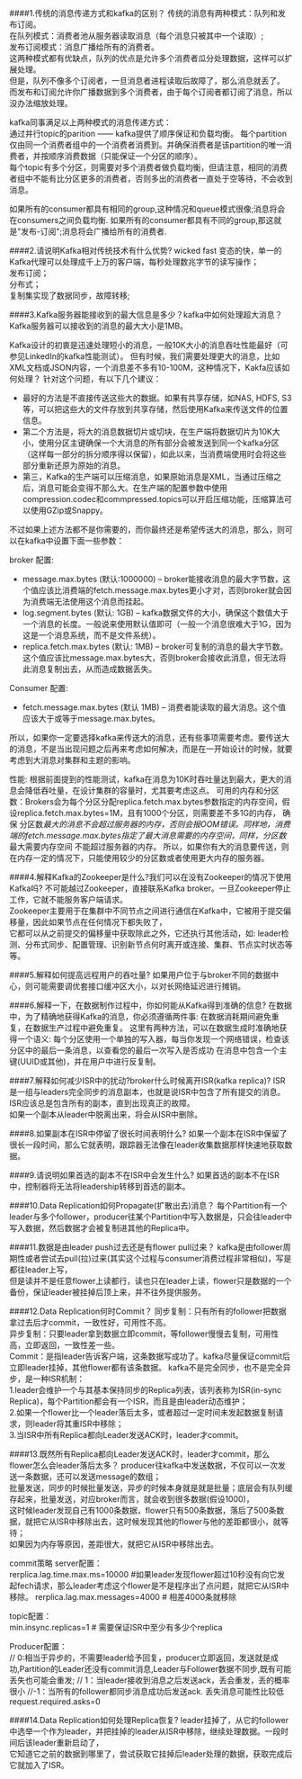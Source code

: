 ####1.传统的消息传递方式和kafka的区别？
传统的消息有两种模式：队列和发布订阅。  
在队列模式：消费者池从服务器读取消息（每个消息只被其中一个读取）;   
发布订阅模式：消息广播给所有的消费者。  
这两种模式都有优缺点，队列的优点是允许多个消费者瓜分处理数据，这样可以扩展处理。  
但是，队列不像多个订阅者，一旦消息者进程读取后故障了，那么消息就丢了。  
而发布和订阅允许你广播数据到多个消费者，由于每个订阅者都订阅了消息，所以没办法缩放处理。  


kafka同事满足以上两种模式的消息传递方式：  
通过并行topic的parition —— kafka提供了顺序保证和负载均衡。
每个partition仅由同一个消费者组中的一个消费者消费到。并确保消费者是该partition的唯一消费者，并按顺序消费数据（只能保证一个分区的顺序）。  
每个topic有多个分区，则需要对多个消费者做负载均衡，但请注意，相同的消费者组中不能有比分区更多的消费者，否则多出的消费者一直处于空等待，不会收到消息。   

如果所有的consumer都具有相同的group,这种情况和queue模式很像;消息将会在consumers之间负载均衡.
如果所有的consumer都具有不同的group,那这就是"发布-订阅";消息将会广播给所有的消费者.

####2.请说明Kafka相对传统技术有什么优势?
wicked fast 变态的快，单一的Kafka代理可以处理成千上万的客户端，每秒处理数兆字节的读写操作；  
发布订阅；  
分布式；  
复制集实现了数据同步，故障转移;


####3.Kafka服务器能接收到的最大信息是多少？kafka中如何处理超大消息？
Kafka服务器可以接收到的消息的最大大小是1MB。

Kafka设计的初衷是迅速处理短小的消息，一般10K大小的消息吞吐性能最好（可参见LinkedIn的kafka性能测试）。
但有时候，我们需要处理更大的消息，比如XML文档或JSON内容，一个消息差不多有10-100M，这种情况下，Kakfa应该如何处理？
针对这个问题，有以下几个建议：
- 最好的方法是不直接传送这些大的数据。如果有共享存储，如NAS, HDFS, S3等，可以把这些大的文件存放到共享存储，然后使用Kafka来传送文件的位置信息。
- 第二个方法是，将大的消息数据切片或切块，在生产端将数据切片为10K大小，使用分区主键确保一个大消息的所有部分会被发送到同一个kafka分区（这样每一部分的拆分顺序得以保留），如此以来，当消费端使用时会将这些部分重新还原为原始的消息。
- 第三，Kafka的生产端可以压缩消息，如果原始消息是XML，当通过压缩之后，消息可能会变得不那么大。在生产端的配置参数中使用compression.codec和commpressed.topics可以开启压缩功能，压缩算法可以使用GZip或Snappy。
  
 不过如果上述方法都不是你需要的，而你最终还是希望传送大的消息，那么，则可以在kafka中设置下面一些参数：

broker 配置:
- message.max.bytes (默认:1000000) – broker能接收消息的最大字节数，这个值应该比消费端的fetch.message.max.bytes更小才对，否则broker就会因为消费端无法使用这个消息而挂起。
- log.segment.bytes (默认: 1GB) – kafka数据文件的大小，确保这个数值大于一个消息的长度。一般说来使用默认值即可（一般一个消息很难大于1G，因为这是一个消息系统，而不是文件系统）。
- replica.fetch.max.bytes (默认: 1MB) – broker可复制的消息的最大字节数。这个值应该比message.max.bytes大，否则broker会接收此消息，但无法将此消息复制出去，从而造成数据丢失。

Consumer 配置:
- fetch.message.max.bytes (默认 1MB) – 消费者能读取的最大消息。这个值应该大于或等于message.max.bytes。

所以，如果你一定要选择kafka来传送大的消息，还有些事项需要考虑。要传送大的消息，不是当出现问题之后再来考虑如何解决，而是在一开始设计的时候，就要考虑到大消息对集群和主题的影响。

性能: 根据前面提到的性能测试，kafka在消息为10K时吞吐量达到最大，更大的消息会降低吞吐量，在设计集群的容量时，尤其要考虑这点。
可用的内存和分区数：Brokers会为每个分区分配replica.fetch.max.bytes参数指定的内存空间，假设replica.fetch.max.bytes=1M，且有1000个分区，则需要差不多1G的内存，
确保 分区数*最大的消息不会超过服务器的内存，否则会报OOM错误。同样地，消费端的fetch.message.max.bytes指定了最大消息需要的内存空间，同样，分区数*最大需要内存空间 不能超过服务器的内存。
所以，如果你有大的消息要传送，则在内存一定的情况下，只能使用较少的分区数或者使用更大内存的服务器。

####4.解释Kafka的Zookeeper是什么?我们可以在没有Zookeeper的情况下使用Kafka吗?
不可能越过Zookeeper，直接联系Kafka broker。一旦Zookeeper停止工作，它就不能服务客户端请求。  
Zookeeper主要用于在集群中不同节点之间进行通信在Kafka中，它被用于提交偏移量，因此如果节点在任何情况下都失败了，  
它都可以从之前提交的偏移量中获取除此之外，它还执行其他活动，如: leader检测、分布式同步、配置管理、识别新节点何时离开或连接、集群、节点实时状态等等。


####5.解释如何提高远程用户的吞吐量?
如果用户位于与broker不同的数据中心，则可能需要调优套接口缓冲区大小，以对长网络延迟进行摊销。  


####6.解释一下，在数据制作过程中，你如何能从Kafka得到准确的信息?
在数据中，为了精确地获得Kafka的消息，你必须遵循两件事: 在数据消耗期间避免重复，在数据生产过程中避免重复。
这里有两种方法，可以在数据生成时准确地获得一个语义:
每个分区使用一个单独的写入器，每当你发现一个网络错误，检查该分区中的最后一条消息，以查看您的最后一次写入是否成功
在消息中包含一个主键(UUID或其他)，并在用户中进行反复制。  


####7.解释如何减少ISR中的扰动?broker什么时候离开ISR(kafka replica)?
ISR是一组与leaders完全同步的消息副本，也就是说ISR中包含了所有提交的消息。ISR应该总是包含所有的副本，直到出现真正的故障。  
如果一个副本从leader中脱离出来，将会从ISR中删除。  


####8.如果副本在ISR中停留了很长时间表明什么?
如果一个副本在ISR中保留了很长一段时间，那么它就表明，跟踪器无法像在leader收集数据那样快速地获取数据。  


####9.请说明如果首选的副本不在ISR中会发生什么?
如果首选的副本不在ISR中，控制器将无法将leadership转移到首选的副本。


####10.Data Replication如何Propagate(扩散出去)消息？
每个Partition有一个leader与多个follower，producer往某个Partition中写入数据是，只会往leader中写入数据，然后数据才会被复制进其他的Replica中。   

####11.数据是由leader push过去还是有flower pull过来？ 
kafka是由follower周期性或者尝试去pull(拉)过来(其实这个过程与consumer消费过程非常相似)，写是都往leader上写，  
但是读并不是任意flower上读都行，读也只在leader上读，flower只是数据的一个备份，保证leader被挂掉后顶上来，并不往外提供服务。  


####12.Data Replication何时Commit？
同步复制：只有所有的follower把数据拿过去后才commit，一致性好，可用性不高。  
异步复制：只要leader拿到数据立即commit，等follower慢慢去复制，可用性高，立即返回，一致性差一些。  
Commit：是指leader告诉客户端，这条数据写成功了。kafka尽量保证commit后立即leader挂掉，其他flower都有该条数据。 
kafka不是完全同步，也不是完全异步，是一种ISR机制：  
1.leader会维护一个与其基本保持同步的Replica列表，该列表称为ISR(in-sync Replica)，每个Partition都会有一个ISR，而且是由leader动态维护；   
2.如果一个flower比一个leader落后太多，或者超过一定时间未发起数据复制请求，则leader将其重ISR中移除；  
3.当ISR中所有Replica都向Leader发送ACK时，leader才commit。  

####13.既然所有Replica都向Leader发送ACK时，leader才commit，那么flower怎么会leader落后太多？ 
producer往kafka中发送数据，不仅可以一次发送一条数据，还可以发送message的数组；  
批量发送，同步的时候批量发送，异步的时候本身就是就是批量；底层会有队列缓存起来，批量发送，对应broker而言，就会收到很多数据(假设1000)，  
这时候leader发现自己有1000条数据，flower只有500条数据，落后了500条数据，就把它从ISR中移除出去，这时候发现其他的flower与他的差距都很小，就等待；  
如果因为内存等原因，差距很大，就把它从ISR中移除出去。  

commit策略 
server配置：    
rerplica.lag.time.max.ms=10000  #如果leader发现flower超过10秒没有向它发起fech请求，那么leader考虑这个flower是不是程序出了点问题，就把它从ISR中移除。
rerplica.lag.max.messages=4000 # 相差4000条就移除  

topic配置：  
min.insync.replicas=1 # 需要保证ISR中至少有多少个replica  

Producer配置：  
// 0:相当于异步的，不需要leader给予回复，producer立即返回，发送就是成功,Partition的Leader还没有commit消息,Leader与Follower数据不同步,既有可能丢失也可能会重发;
// 1：当leader接收到消息之后发送ack，丢会重发，丢的概率很小
//-1：当所有的follower都同步消息成功后发送ack.  丢失消息可能性比较低
request.required.asks=0   


####14.Data Replication如何处理Replica恢复?
leader挂掉了，从它的follower中选举一个作为leader，并把挂掉的leader从ISR中移除，继续处理数据。一段时间后该leader重新启动了，  
它知道它之前的数据到哪里了，尝试获取它挂掉后leader处理的数据，获取完成后它就加入了ISR。


